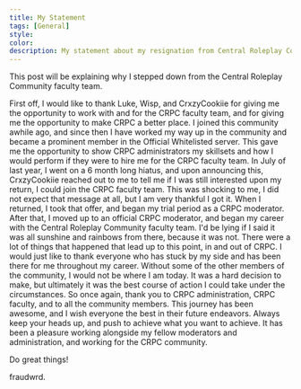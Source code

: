 ```yaml
---
title: My Statement
tags: [General]
style: 
color: 
description: My statement about my resignation from Central Roleplay Community
---
```


<link rel="shortcut icon" type="image/x-icon" href="{{ "/images/favicon.ico" | prepend: site.baseurl }}" >

This post will be explaining why I stepped down from the Central Roleplay Community faculty team.

First off, I would like to thank Luke, Wisp, and CrxzyCookiie for giving me the opportunity to work with and for the CRPC faculty team, and for giving me the opportunity to make CRPC a better place. 
I joined this community awhile ago, and since then I have worked my way up in the community and became a prominent member in the Official Whitelisted server. 
This gave me the opportunity to show CRPC administrators my skillsets and how I would perform if they were to hire me for the CRPC faculty team. 
In July of last year, I went on a 6 month long hiatus, and upon announcing this, CrxzyCookiie reached out to me to tell me if I was still interested upon my return, I could join the CRPC faculty team. 
This was shocking to me, I did not expect that message at all, but I am very thankful I got it. When I returned, I took that offer, and began my trial period as a CRPC moderator. 
After that, I moved up to an official CRPC moderator, and began my career with the Central Roleplay Community faculty team. 
I'd be lying if I said it was all sunshine and rainbows from there, because it was not. There were a lot of things that happened that lead up to this point, in and out of CRPC. 
I would just like to thank everyone who has stuck by my side and has been there for me throughout my career. Without some of the other members of the community, I would not be where I am today. 
It was a hard decision to make, but ultimately it was the best course of action I could take under the circumstances. 
So once again, thank you to CRPC administration, CRPC faculty, and to all the community members. This journey has been awesome, and I wish everyone the best in their future endeavors. 
Always keep your heads up, and push to achieve what you want to achieve. It has been a pleasure working alongside my fellow moderators and administration, and working for the CRPC community.

Do great things!

fraudwrd.

<script>
document.addEventListener("DOMContentLoaded", function() {
    var attribution = document.getElementById("attribution");
    if (attribution) {
        attribution.style.display = "none";
    }
});    
</script>
